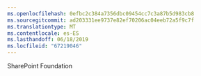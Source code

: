 ```yaml
---
ms.openlocfilehash: 0efbc2c384a7356dbc09454cc7c3a87b5d983cb8
ms.sourcegitcommit: ad203331ee9737e82ef70206ac04eeb72a5f9c7f
ms.translationtype: MT
ms.contentlocale: es-ES
ms.lasthandoff: 06/18/2019
ms.locfileid: "67219046"
---
```

SharePoint Foundation
